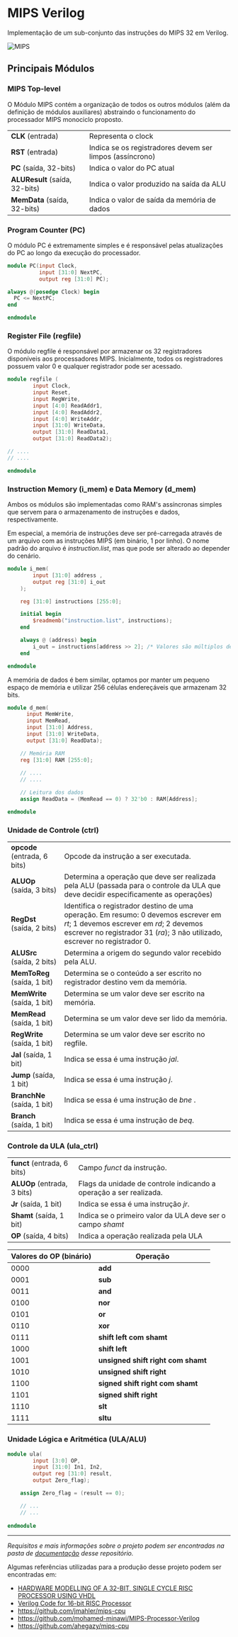 # MIPS Verilog

Implementação de um sub-conjunto das instruções do MIPS 32 em Verilog.

![MIPS](imgs/MIPS.png)

## Principais Módulos

### MIPS Top-level

O Módulo MIPS contém a organização de todos os outros módulos (além da definição de módulos auxiliares) abstraindo o funcionamento do processador MIPS monociclo proposto.

| | |
| --- | --- |
| **CLK** (entrada) | Representa o clock |
| **RST** (entrada) | Indica se os registradores devem ser limpos (assíncrono) |
| **PC** (saída, 32-bits) | Indica o valor do PC atual |
| **ALUResult** (saída, 32-bits) | Indica o valor produzido na saída da ALU |
| **MemData** (saída, 32-bits) | Indica o valor de saída da memória de dados |

### Program Counter (PC)

O módulo PC é extremamente simples e é responsável pelas atualizações do PC ao longo da execução do processador.

```verilog
module PC(input Clock, 
          input [31:0] NextPC, 
          output reg [31:0] PC);

always @(posedge Clock) begin
  PC <= NextPC;
end

endmodule
```

### Register File (regfile)

O módulo regfile é responsável por armazenar os 32 registradores disponíveis aos processadores MIPS. Inicialmente, todos os registradores possuem valor $0$ e qualquer registrador pode ser acessado.

```verilog
module regfile (
        input Clock,
        input Reset,
        input RegWrite,
        input [4:0] ReadAddr1,
        input [4:0] ReadAddr2,
        input [4:0] WriteAddr,
        input [31:0] WriteData,
        output [31:0] ReadData1,
        output [31:0] ReadData2);

// ....
// ....

endmodule
```

### Instruction Memory (i_mem) e Data Memory (d_mem)

Ambos os módulos são implementadas como RAM's assíncronas simples que servem para o armazenamento de instruções e dados, respectivamente.

Em especial, a memória de instruções deve ser pré-carregada através de um arquivo com as instruções MIPS (em binário, 1 por linho). O nome padrão do arquivo é *instruction.list*, mas que pode ser alterado ao depender do cenário.

```verilog
module i_mem(
        input [31:0] address ,
        output reg [31:0] i_out
    );

    reg [31:0] instructions [255:0];

    initial begin
        $readmemb("instruction.list", instructions);
    end

    always @ (address) begin
        i_out = instructions[address >> 2]; /* Valores são múltiplos de 4 */
    end

endmodule

```

A memória de dados é bem similar, optamos por manter um pequeno espaço de memória e utilizar $256$ células endereçáveis que armazenam $32$ bits.

```verilog
module d_mem(
      input MemWrite,
      input MemRead,
      input [31:0] Address,
      input [31:0] WriteData,
      output [31:0] ReadData);

    // Memória RAM
    reg [31:0] RAM [255:0];
  
    // ....
    // ....

    // Leitura dos dados
    assign ReadData = (MemRead == 0) ? 32'b0 : RAM[Address];

endmodule
```

### Unidade de Controle (ctrl)

| | |
| --- | --- |
| **opcode** (entrada, 6 bits)| Opcode da instrução a ser executada.
| **ALUOp** (saída, 3 bits) | Determina a operação que deve ser realizada pela ALU (passada para o controle da ULA que deve decidir especificamente as operações) |
| **RegDst** (saída, 2 bits) | Identifica o registrador destino de uma operação. Em resumo: $0$ devemos escrever em *rt*; $1$ devemos escrever em *rd*; $2$ devemos escrever no registrador 31 (*ra*); $3$ não utilizado, escrever no registrador 0.
| **ALUSrc** (saída, 2 bits) | Determina a origem do segundo valor recebido pela ALU. |
| **MemToReg** (saída, 1 bit) | Determina se o conteúdo a ser escrito no registrador destino vem da memória. |
| **MemWrite** (saída, 1 bit) | Determina se um valor deve ser escrito na memória. |
| **MemRead** (saída, 1 bit) | Determina se um valor deve ser lido da memória. |
| **RegWrite** (saída, 1 bit) | Determina se um valor deve ser escrito no regfile. |
| **Jal** (saída, 1 bit) | Indica se essa é uma instrução *jal*. |
| **Jump** (saída, 1 bit) | Indica se essa é uma instrução *j*. |
| **BranchNe** (saída, 1 bit) | Indica se essa é uma instrução de *bne* .|
| **Branch** (saída, 1 bit) | Indica se essa é uma instrução de *beq*. |

### Controle da ULA (ula_ctrl)

| | |
| --- | --- |
| **funct** (entrada, 6 bits) | Campo *funct* da instrução. |
| **ALUOp** (entrada, 3 bits) | Flags da unidade de controle indicando a operação a ser realizada.
| **Jr** (saída, 1 bit) | Indica se essa é uma instrução *jr*. |
| **Shamt** (saída, 1 bit) | Indica se o primeiro valor da ULA deve ser o campo *shamt* |
| **OP** (saída, 4 bits) | Indica a operação realizada pela ULA |

| Valores do OP (binário) | Operação |
| --- | --- |
| $0000$ | **add** |
| $0001$ | **sub** |
| $0011$ | **and** |
| $0100$ | **nor** |
| $0101$ | **or** |
| $0110$ | **xor** |
| $0111$ | **shift left com shamt** |
| $1000$ | **shift left** |
| $1001$ | **unsigned shift right com shamt** |
| $1010$ | **unsigned shift right** |
| $1100$ | **signed shift right com shamt** |
| $1101$ | **signed shift right** |
| $1110$ | **slt** |
| $1111$ | **sltu** | 

### Unidade Lógica e Aritmética (ULA/ALU)

```verilog
module ula(
        input [3:0]	OP,
        input [31:0] In1, In2,
        output reg [31:0] result,
        output Zero_flag);

    assign Zero_flag = (result == 0);

    // ...
    // ...
    
endmodule
```

---
*Requisitos e mais informações sobre o projeto podem ser encontradas na pasta de [documentação](docs) desse repositório.*

Algumas referências utilizadas para a produção desse projeto podem ser encontradas em:

- [HARDWARE MODELLING OF A 32-BIT, SINGLE CYCLE RISC PROCESSOR USING VHDL](https://www.researchgate.net/publication/301694967_HARDWARE_MODELLING_OF_A_32-BIT_SINGLE_CYCLE_RISC_PROCESSOR_USING_VHDL)
- [Verilog Code for 16-bit RISC Processor](https://www.fpga4student.com/2017/04/verilog-code-for-16-bit-risc-processor.html)
- https://github.com/jmahler/mips-cpu
- https://github.com/mohamed-minawi/MIPS-Processor-Verilog
- https://github.com/ahegazy/mips-cpu